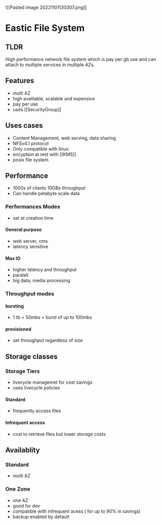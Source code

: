 ![[Pasted image 20221101130307.png]]
# Eastic File System

## TLDR 
High performance network file system which is pay per gb use and can attach to multiple services in multiple AZs.

## Features
- multi AZ
- high avalilable, scalable and expensive
- pay per use
- uses [[SecurityGroup]]

## Uses cases
- Content Management, web serving, data sharing
- NFSv4.1 protocol
- Only compatible with linux
- encyption at rest with [[KMS]]
- posix file system

## Performance
- 1000s of clients 10GBs throughput
- Can handle petabyte scale data

### Performances Modes
- set at creation time

#### General purpose
- web server, cms
- latency sensitive

#### Max IO
- higher latency and throughput
- paralell
- big data, media processing

### Throughput modes

#### bursting
- 1 tb = 50mbs + burst of up to 100mbs

#### provisioned
- set throughput regardless of size

## Storage classes

### Storage Tiers
- livecycle managemet for cost savings
- uses livecycle policies

#### Standard 
- frequently access files

#### Infrequent access
- cost to retrieve files but lower storage costs

## Availablity

### Standard 
- multi AZ

### One Zone
- one AZ
- good for dev
- compatible with infrequent acess ( for up to 90% in savings)
- backup enabled by default

